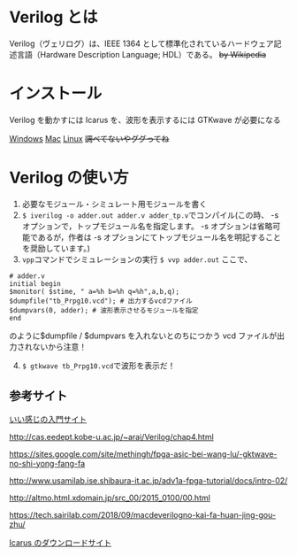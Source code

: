 # Verilog とは

Verilog（ヴェリログ）は、IEEE 1364 として標準化されているハードウェア記述言語（Hardware Description Language; HDL）である。 ~~by Wikipedia~~

# インストール

Verilog を動かすには Icarus を、波形を表示するには GTKwave が必要になる

[Windows](http://altmo.html.xdomain.jp/src_00/2015_0100/00.html)
[Mac](https://tech.sairilab.com/2018/09/macdeverilogno-kai-fa-huan-jing-gou-zhu/)
[Linux]() ~~調べてないやググってね~~

# Verilog の使い方

1. 必要なモジュール・シミュレート用モジュールを書く
1. `$ iverilog -o adder.out adder.v adder_tp.v`でコンパイル(この時、 -s オプションで，トップモジュール名を指定します。 -s オプションは省略可能であるが，作者は -s オプションにてトップモジュール名を明記することを奨励しています。)
1. `vpp`コマンドでシミュレーションの実行 `$ vvp adder.out`
   ここで、

```
# adder.v
initial begin
$monitor( $stime, " a=%h b=%h q=%h",a,b,q);
$dumpfile("tb_Prpg10.vcd"); # 出力するvcdファイル
$dumpvars(0, adder); # 波形表示させるモジュールを指定
end
```

のように\$dumpfile / \$dumpvars を入れないとのちにつかう vcd ファイルが出力されないから注意！

4. `$ gtkwave tb_Prpg10.vcd`で波形を表示だ！

## 参考サイト

[いい感じの入門サイト](http://cas.eedept.kobe-u.ac.jp/~arai/Verilog/index.html)

http://cas.eedept.kobe-u.ac.jp/~arai/Verilog/chap4.html

https://sites.google.com/site/methingh/fpga-asic-bei-wang-lu/-gktwave-no-shi-yong-fang-fa

http://www.usamilab.ise.shibaura-it.ac.jp/adv1a-fpga-tutorial/docs/intro-02/

http://altmo.html.xdomain.jp/src_00/2015_0100/00.html

https://tech.sairilab.com/2018/09/macdeverilogno-kai-fa-huan-jing-gou-zhu/

[Icarus のダウンロードサイト](http://bleyer.org/icarus/)

